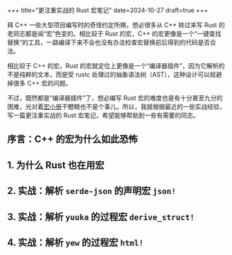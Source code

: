 +++
title="更注重实战的 Rust 宏笔记"
date=2024-10-27
draft=true
+++

拜 C++ 一些大型项目编写时的奇怪约定所赐，想必很多从 C++ 转过来写 Rust 的老同志都是闻“宏”色变的。相比较于 Rust 的宏，C++ 的宏更像是一个“一键查找替换”的工具，一路编译下来不会也没有办法检查宏替换前后得到的代码是否合法。

相比较于 C++ 的宏，Rust 的宏就定位上更像是一个“编译器插件”，因为它解析的不是纯粹的文本，而是受 rustc 处理过的抽象语法树（AST），这种设计可以规避掉很多 C++ 宏的问题。

不过，既然都是“编译器插件”了，想必编写 Rust 宏的难度也是有十分甚至九分的困难，光对着[宏小册](https://zjp-cn.github.io/tlborm/)干瞪眼也不是个事儿。所以，我就根据最近的一些实战经验，写一篇更注重实战的 Rust 宏笔记，希望能够帮助到一些有需要的同志。

## 序言：C++ 的宏为什么如此恐怖

## 1. 为什么 Rust 也在用宏

## 2. 实战：解析 `serde-json` 的声明宏 `json!`

## 3. 实战：解析 `yuuka` 的过程宏 `derive_struct!`

## 4. 实战：解析 `yew` 的过程宏 `html!`
